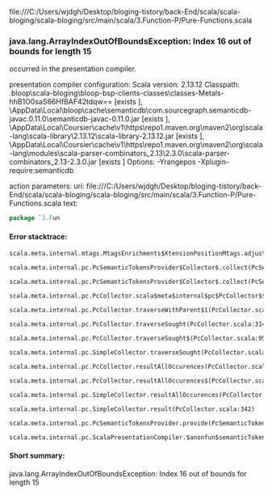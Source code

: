 file:///C:/Users/wjdgh/Desktop/bloging-tistory/back-End/scala/scala-bloging/scala-bloging/src/main/scala/3.Function-P/Pure-Functions.scala
### java.lang.ArrayIndexOutOfBoundsException: Index 16 out of bounds for length 15

occurred in the presentation compiler.

presentation compiler configuration:
Scala version: 2.13.12
Classpath:
<WORKSPACE>\.bloop\scala-bloging\bloop-bsp-clients-classes\classes-Metals-hhB1O0saS66HfBAF42tdqw== [exists ], <HOME>\AppData\Local\bloop\cache\semanticdb\com.sourcegraph.semanticdb-javac.0.11.0\semanticdb-javac-0.11.0.jar [exists ], <HOME>\AppData\Local\Coursier\cache\v1\https\repo1.maven.org\maven2\org\scala-lang\scala-library\2.13.12\scala-library-2.13.12.jar [exists ], <HOME>\AppData\Local\Coursier\cache\v1\https\repo1.maven.org\maven2\org\scala-lang\modules\scala-parser-combinators_2.13\2.3.0\scala-parser-combinators_2.13-2.3.0.jar [exists ]
Options:
-Yrangepos -Xplugin-require:semanticdb


action parameters:
uri: file:///C:/Users/wjdgh/Desktop/bloging-tistory/back-End/scala/scala-bloging/scala-bloging/src/main/scala/3.Function-P/Pure-Functions.scala
text:
```scala
package `3.Fun
```



#### Error stacktrace:

```
scala.meta.internal.mtags.MtagsEnrichments$XtensionPositionMtags.adjust(MtagsEnrichments.scala:254)
	scala.meta.internal.pc.PcSemanticTokensProvider$Collector$.collect(PcSemanticTokensProvider.scala:64)
	scala.meta.internal.pc.PcSemanticTokensProvider$Collector$.collect(PcSemanticTokensProvider.scala:19)
	scala.meta.internal.pc.PcCollector.scala$meta$internal$pc$PcCollector$$collect$1(PcCollector.scala:108)
	scala.meta.internal.pc.PcCollector.traverseWithParent$1(PcCollector.scala:177)
	scala.meta.internal.pc.PcCollector.traverseSought(PcCollector.scala:314)
	scala.meta.internal.pc.PcCollector.traverseSought$(PcCollector.scala:95)
	scala.meta.internal.pc.SimpleCollector.traverseSought(PcCollector.scala:337)
	scala.meta.internal.pc.PcCollector.resultAllOccurences(PcCollector.scala:89)
	scala.meta.internal.pc.PcCollector.resultAllOccurences$(PcCollector.scala:85)
	scala.meta.internal.pc.SimpleCollector.resultAllOccurences(PcCollector.scala:337)
	scala.meta.internal.pc.SimpleCollector.result(PcCollector.scala:342)
	scala.meta.internal.pc.PcSemanticTokensProvider.provide(PcSemanticTokensProvider.scala:73)
	scala.meta.internal.pc.ScalaPresentationCompiler.$anonfun$semanticTokens$1(ScalaPresentationCompiler.scala:196)
```
#### Short summary: 

java.lang.ArrayIndexOutOfBoundsException: Index 16 out of bounds for length 15